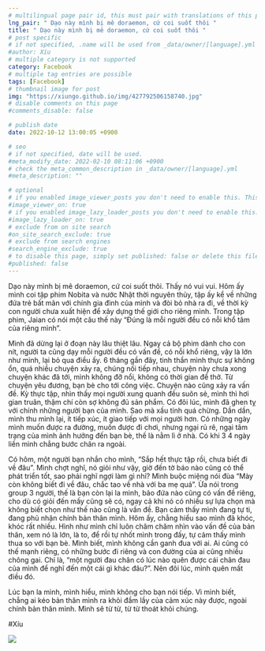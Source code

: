 ```yaml
---
# multilingual page pair id, this must pair with translations of this page. (This name must be unique)
lng_pair: " Dạo này mình bị mê doraemon, cứ coi suốt thôi "
title: " Dạo này mình bị mê doraemon, cứ coi suốt thôi "
# post specific
# if not specified, .name will be used from _data/owner/[language].yml
#author: Xíu
# multiple category is not supported
category: Facebook
# multiple tag entries are possible
tags: [Facebook]
# thumbnail image for post
img: "https://xiungo.github.io/img/427792506158740.jpg"
# disable comments on this page
#comments_disable: false

# publish date
date: 2022-10-12 13:00:05 +0900

# seo
# if not specified, date will be used.
#meta_modify_date: 2022-02-10 08:11:06 +0900
# check the meta_common_description in _data/owner/[language].yml
#meta_description: ""

# optional
# if you enabled image_viewer_posts you don't need to enable this. This is only if image_viewer_posts = false
#image_viewer_on: true
# if you enabled image_lazy_loader_posts you don't need to enable this. This is only if image_lazy_loader_posts = false
#image_lazy_loader_on: true
# exclude from on site search
#on_site_search_exclude: true
# exclude from search engines
#search_engine_exclude: true
# to disable this page, simply set published: false or delete this file
#published: false
---
```


<!-- outline-start -->

Dạo này mình bị mê doraemon, cứ coi suốt thôi. Thấy nó vui vui. Hôm ấy mình coi tập phim Nobita và nước Nhật thời nguyên thủy, tập ấy kể về những đứa trẻ bất mãn với chính gia đình của mình và đòi bỏ nhà ra đi, về thời kỳ con người chưa xuất hiện để xây dựng thế giới cho riêng mình. Trong tập phim, Jaian có nói một câu thế này “Đúng là mỗi người đều có nỗi khổ tâm của riêng mình”.

Mình đã dừng lại ở đoạn này lâu thiệt lâu. Ngay cả bộ phim dành cho con nít, người ta cũng dạy mỗi người đều có vấn đề, có nỗi khổ riêng, vậy là lớn như mình, lại bỏ qua điều ấy. 6 tháng gần đây, tinh thần mình thực sự không ổn, quá nhiều chuyện xảy ra, chúng nối tiếp nhau, chuyện này chưa xong chuyện khác đã tới, mình không đỡ nổi, không có thời gian để thở. Từ chuyện yêu đương, bạn bè cho tới công việc. Chuyện nào cũng xảy ra vấn đề. Kỳ thực tập, nhìn thấy mọi người xung quanh đều suôn sẻ, mình thì hơi gian truân, thậm chí còn sợ không đủ sản phẩm. Có đôi lúc, mình đã ghen tỵ với chính những người bạn của mình. Sao mà xấu tính quá chừng. Dần dần, mình thu mình lại, ít tiếp xúc, ít giao tiếp với mọi người hơn. Có những ngày mình muốn được ra đường, muốn được đi chơi, nhưng ngại rủ rê, ngại tâm trạng của mình ảnh hưởng đến bạn bè, thế là nằm lì ở nhà. Có khi 3 4 ngày liền mình chẳng bước chân ra ngoài.

Có hôm, một người bạn nhắn cho mình, “Sắp hết thực tập rồi, chưa biết đi về đâu”. Mình chợt nghĩ, nó giỏi như vậy, giờ đến tờ báo nào cũng có thể phát triển tốt, sao phải nghĩ ngợi làm gì nhỉ? Mình buộc miệng nói đùa “Mày còn không biết đi về đâu, chắc tao về nhà với ba mẹ quá”. Ừa nói trong group 3 người, thế là bạn còn lại la mình, bảo đứa nào cũng có vấn đề riêng, cho dù có giỏi đến mấy cũng sẽ có, ngay cả khi nó có nhiều sự lựa chọn mà không biết chọn như thế nào cũng là vấn đề. Bạn cảm thấy mình đang tự ti, đang phủ nhận chính bản thân mình. Hôm ấy, chẳng hiểu sao mình đã khóc, khóc rất nhiều. Hình như mình chỉ luôn chăm chăm nhìn vào vấn đề của bản thân, xem nó là lớn, là to, để rồi tự nhốt mình trong đấy, tự cảm thấy mình thua so với bạn bè. Mình biết, mình không cần ganh đua với ai. Ai cũng có thế mạnh riêng, có những bước đi riêng và con đường của ai cũng nhiều chông gai. Chỉ là, “một người đau chân có lúc nào quên được cái chân đau của mình để nghĩ đến một cái gì khác đâu?”. Nên đôi lúc, mình quên mất điều đó.

Lúc bạn la mình, mình hiểu, mình không cho bạn nói tiếp. Vì mình biết, chẳng ai kéo bản thân mình ra khỏi đầm lầy của cảm xúc này được, ngoài chính bản thân mình. Mình sẽ từ từ, từ từ thoát khỏi chúng.

#Xíu

<!-- outline-end -->

<img src= "https://xiungo.github.io/img/427792506158740.jpg">